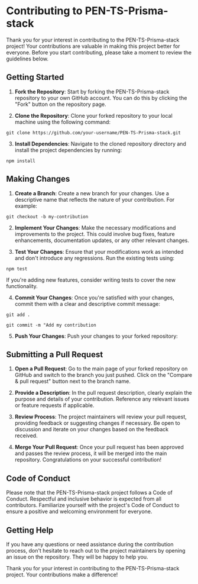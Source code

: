 # Contributing to PEN-TS-Prisma-stack

Thank you for your interest in contributing to the PEN-TS-Prisma-stack project! Your contributions are valuable in making this project better for everyone. Before you start contributing, please take a moment to review the guidelines below.

## Getting Started

1. **Fork the Repository**: Start by forking the PEN-TS-Prisma-stack repository to your own GitHub account. You can do this by clicking the "Fork" button on the repository page.

2. **Clone the Repository**: Clone your forked repository to your local machine using the following command:

 ```git clone https://github.com/your-username/PEN-TS-Prisma-stack.git ```


3. **Install Dependencies**: Navigate to the cloned repository directory and install the project dependencies by running:

```npm install```


## Making Changes

1. **Create a Branch**: Create a new branch for your changes. Use a descriptive name that reflects the nature of your contribution. For example:

```git checkout -b my-contribution```

2. **Implement Your Changes**: Make the necessary modifications and improvements to the project. This could involve bug fixes, feature enhancements, documentation updates, or any other relevant changes.

3. **Test Your Changes**: Ensure that your modifications work as intended and don't introduce any regressions. Run the existing tests using:

```npm test```

If you're adding new features, consider writing tests to cover the new functionality.

4. **Commit Your Changes**: Once you're satisfied with your changes, commit them with a clear and descriptive commit message:

```git add .```

```git commit -m "Add my contribution```


5. **Push Your Changes**: Push your changes to your forked repository:


## Submitting a Pull Request

1. **Open a Pull Request**: Go to the main page of your forked repository on GitHub and switch to the branch you just pushed. Click on the "Compare & pull request" button next to the branch name.

2. **Provide a Description**: In the pull request description, clearly explain the purpose and details of your contribution. Reference any relevant issues or feature requests if applicable.

3. **Review Process**: The project maintainers will review your pull request, providing feedback or suggesting changes if necessary. Be open to discussion and iterate on your changes based on the feedback received.

4. **Merge Your Pull Request**: Once your pull request has been approved and passes the review process, it will be merged into the main repository. Congratulations on your successful contribution!

## Code of Conduct

Please note that the PEN-TS-Prisma-stack project follows a Code of Conduct. Respectful and inclusive behavior is expected from all contributors. Familiarize yourself with the project's Code of Conduct to ensure a positive and welcoming environment for everyone.

## Getting Help

If you have any questions or need assistance during the contribution process, don't hesitate to reach out to the project maintainers by opening an issue on the repository. They will be happy to help you.

Thank you for your interest in contributing to the PEN-TS-Prisma-stack project. Your contributions make a difference!